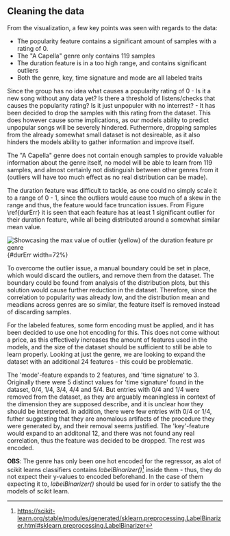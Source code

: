 ## Cleaning the data

From the visualization, a few key points was seen with regards to the data: 

- The popularity feature contains a significant amount of samples with a rating of 0.
- The "A Capella" genre only contains 119 samples
- The duration feature is in a too high range, and contains significant outliers
- Both the genre, key, time signature and mode are all labeled traits

Since the group has no idea what causes a popularity rating of 0 - Is it a new song without any data yet? Is there a threshold of listens/checks that causes the popularity rating? Is it just unpopuler with no interrest? - It has been decided to drop the samples with this rating from the dataset. This does however cause some implications, as our models ability to predict unpopular songs will be severely hindered. Futhermore, dropping samples from the already somewhat small dataset is not desireable, as it also hinders the models ability to gather information and improve itself. 

The "A Capella" genre does not contain enough samples to provide valuable information about the genre itself, no model will be able to learn from 119 samples, and almost certainly not distinguish between other genres from it (outliers will have too much effect as no real distribution can be made). 

<!-- Lastly, before moving on, the "_duration_ms_" feature contained significant outliers, while the feature itself had a huge range. -->

The duration feature was difficult to tackle, as one could no simply scale it to a range of 0 - 1, since the outliers would cause too much of a skew in the range and thus, the feature would face truncation issues. From Figure \ref{durErr} it is seen that each feature has at least 1 significant outlier for their duration feature, while all being distributed around a somewhat similar mean value. 

![Showcasing the max value of outlier (yellow) of the duration feature pr genre](img/dur_mean_var_max.png){#durErr width=72%}

<!-- One possible solution the group though of would be to scale the unit, either to second and minutes as this would leviate the issue of the huge range found in the feature. This, however, did not help the outlier issue. -->
To overcome the outlier issue, a manual boundary could be set in place, which would discard the outliers, and remove them from the dataset. The boundary could be found from analysis of the distribution plots, but this solution would cause further reduction in the dataset. Therefore, since the correlation to popularity was already low, and the distribution mean and meadians across genres are so similar, the feature itself is removed instead of discarding samples.

For the labeled features, some form encoding must be applied, and it has been decided to use one hot encoding for this. This does not come without a price, as this effectively increases the amount of features used in the models, and the size of the dataset should be sufficient to still be able to learn properly. Looking at just the genre, we are looking to expand the dataset with an additional 24 features - this could be problematic. 

The 'mode'-feature expands to 2 features, and 'time signature' to 3. Originally there were 5 distinct values for 'time signature' found in the dataset, 0/4, 1/4, 3/4, 4/4 and 5/4. But entries with 0/4 and 1/4 were removed from the dataset, as they are arguably meaningless in context of the dimension they are supposed describe, and it is unclear how they should be interpreted. In addition, there were few entries with 0/4 or 1/4, futher suggesting that they are anomalous artifacts of the procedure they were generated by, and their removal seems justified.
The 'key'-feature would expand to an additonal 12, and there was not found any real correlation, thus the feature was decided to be dropped. The rest was encoded. 

__OBS__: The genre has only been one hot encoded for the regressor, as alot of scikit learns classifiers contains _labelBinarizer()_[^3] inside them - thus, they do not expect their y-values to encoded beforehand. In the case of them expecting it to,  _labelBinarizer()_ should be used for in order to satisfy the the models of scikit learn. 

<!-- Performing the above cleaning, the popularity across the genres can be plotted again to verify that the 0 rated samples has indeed been filtered out:  -->

[^3]:https://scikit-learn.org/stable/modules/generated/sklearn.preprocessing.LabelBinarizer.html#sklearn.preprocessing.LabelBinarizer
